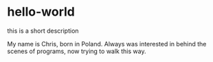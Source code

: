 # hello-world
this is a short description

My name is Chris, born in Poland. Always was interested in behind the scenes of programs, now trying to walk this way.  